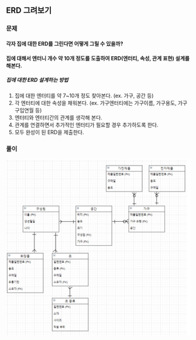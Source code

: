 ## ERD 그려보기

### 문제

#### 각자 집에 대한 ERD를 그린다면 어떻게 그릴 수 있을까?
#### 집에 대해서 엔터니 개수 약 10개 정도를 도출하여 ERD(엔터티, 속성, 관계 표현) 설계를 해본다.

##### 집에 대한 ERD 설계하는 방법
1. 집에 대한 엔터티를 약 7~10개 정도 찾아본다. (ex. 가구, 공간 등)
2. 각 엔터티에 대한 속성을 채워본다. (ex. 가구엔터티에는 가구이름, 가구용도, 가구구입연월 등)
3. 엔터티와 엔터티간의 관계를 생각해 본다.
4. 관계를 연결하면서 추가적인 엔터티가 필요할 경우 추가하도록 한다.
5. 모두 완성이 된 ERD을 제출한다.

### 풀이
![workshop4](/DAY_2/워크샵(4).jpg)
